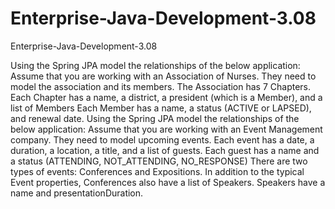# Enterprise-Java-Development-3.08
Enterprise-Java-Development-3.08


Using the Spring JPA model the relationships of the below application: Assume that you are working with an Association of Nurses. They need to model the association and its members.
The Association has 7 Chapters. Each Chapter has a name, a district, a president (which is a Member), and a list of Members
Each Member has a name, a status (ACTIVE or LAPSED), and renewal date.
Using the Spring JPA model the relationships of the below application: Assume that you are working with an Event Management company. They need to model upcoming events.
Each event has a date, a duration, a location, a title, and a list of guests.
Each guest has a name and a status (ATTENDING, NOT_ATTENDING, NO_RESPONSE)
There are two types of events: Conferences and Expositions. In addition to the typical Event properties, Conferences also have a list of Speakers.
Speakers have a name and presentationDuration.
